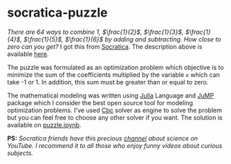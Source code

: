 # socratica-puzzle


*There are 64 ways to combine $1$, $\frac{1}{2}$, $\frac{1}{3}$, $\frac{1}{4}$, $\frac{1}{5}$, $\frac{1}{6}$ by adding and subtracting. How close to zero can you get?* I got this from [Socratica](https://www.socratica.com/). The description above is available [here](https://www.instagram.com/p/CSJ-GBlqU_A/).

The puzzle was formulated as an optimization problem which objective is to minimize the sum of the coefficients multiplied by the variable `x` which can take ​​-1 or 1. In addition, this sum must be greater than or equal to zero.

The mathematical modeling was written using [Julia](https://julialang.org/) Language and [JuMP](https://github.com/jump-dev/JuMP.jl) package which I consider the best open source tool for modeling optimization problems. I've used
[Cbc](https://github.com/jump-dev/Cbc.jl) solver as engine to solve the problem but you can feel free to choose any other solver if you want. The solution is available on [puzzle.ipynb]().

**PS:** *Socratica friends have this precious [channel](https://www.youtube.com/socratica) about science on YouTube. I recommend it to all those who enjoy funny videos about curious subjects.*